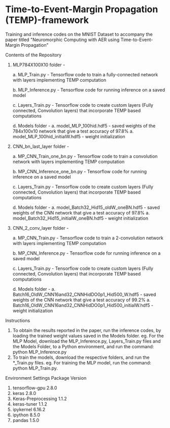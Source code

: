 # Time-to-Event-Margin Propagation (TEMP)-framework 
Training and inference codes on the MNIST Dataset to accompany the paper titled "Neuromorphic Computing with AER using Time-to-Event-Margin Propagation"

Contents of the Repository
1. MLP784X100X10 folder - 

    a. MLP_Train.py - Tensorflow code to train a fully-connected network with layers implementing TEMP computation
    
    b. MLP_Inference.py - Tensorflow code for running inference on a saved model
    
    c. Layers_Train.py - Tensorflow code to create custom layers (Fully connected, Convolution layers) that incorporate TEMP based computations

    d. Models folder -
        a. model_MLP_100hid.hdf5 - saved weights of the 784x100x10 network that give a test accuracy of 97.8%
        a. model_MLP_100hid_initialW.hdf5 - weight initialization

2. CNN_bn_last_layer folder - 

    a. MP_CNN_Train_one_bn.py - Tensorflow code to train a convolution network with layers implementing TEMP computation
    
    b. MP_CNN_Inference_one_bn.py - Tensorflow code for running inference on a saved model
    
    c. Layers_Train.py - Tensorflow code to create custom layers (Fully connected, Convolution layers) that incorporate TEMP based computations

    d. Models folder -
        a. model_Batch32_Hid15_oldW_oneBN.hdf5 - saved weights of the CNN network that give a test accuracy of 97.8%
        a. model_Batch32_Hid15_initialW_oneBN.hdf5 - weight initialization

3. CNN_2_conv_layer folder - 

    a. MP_CNN_Train.py - Tensorflow code to train a 2-convolution network with layers implementing TEMP computation
    
    b. MP_CNN_Inference.py - Tensorflow code for running inference on a saved model
    
    c. Layers_Train.py - Tensorflow code to create custom layers (Fully connected, Convolution layers) that incorporate TEMP based computations

    d. Models folder -
        a. Batch16_OldW_CNN16and32_CNNHidDO0p1_Hid500_W.hdf5 - saved weights of the CNN network that give a test accuracy of 99.2%
        a. Batch16_OldW_CNN16and32_CNNHidDO0p1_Hid500_initialW.hdf5 - weight initialization

Instructions
1. To obtain the results reported in the paper, run the inference codes, by loading the trained weight values saved in the Models folder. 
        eg. For the MLP Model, download the MLP_Inference.py, Layers_Train.py files and the Models Folder, to a Python environment, and run the command:  
        python MLP_Inference.py
2. To train the models, download the respective folders, and run the *_Train.py files.
        eg. For training the MLP model, run the command: python MLP_Train.py. 
        
Environment Settings
    Package                     Version  
1. tensorflow-gpu               2.8.0
2. keras                        2.8.0
3. Keras-Preprocessing          1.1.2
4. keras-tuner                  1.1.2
5. ipykernel                    6.16.2
6. ipython                      8.5.0
7. pandas                       1.5.0

